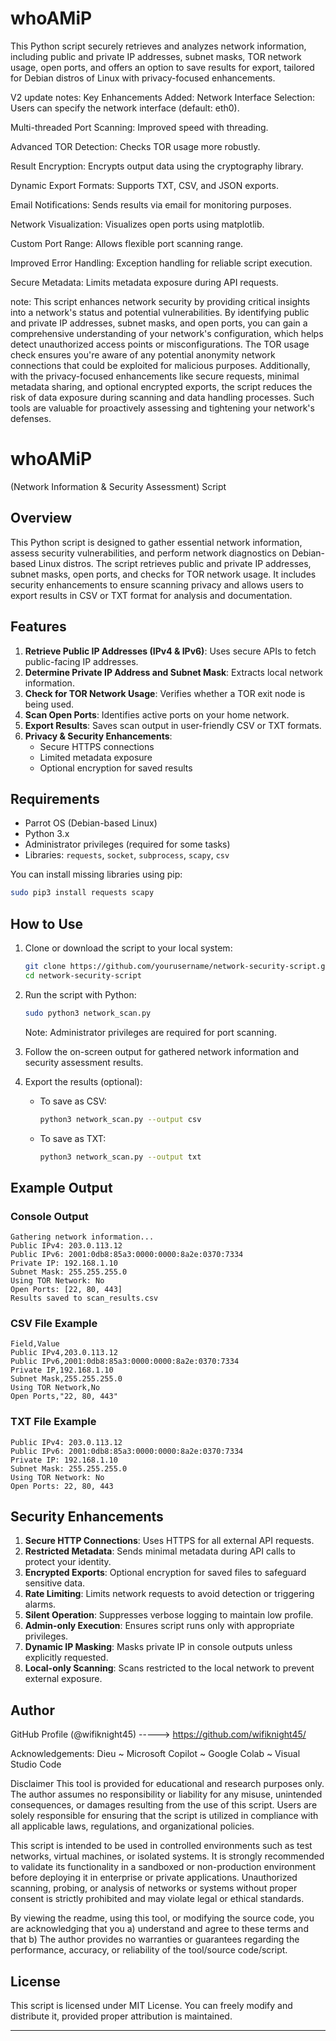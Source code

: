# whoAMiP
This Python script securely retrieves and analyzes network information, including public and private IP addresses, subnet masks, TOR network usage, open ports, and offers an option to save results for export, tailored for Debian distros of Linux with privacy-focused enhancements.

V2 update notes:
Key Enhancements Added:
Network Interface Selection: Users can specify the network interface (default: eth0).

Multi-threaded Port Scanning: Improved speed with threading.

Advanced TOR Detection: Checks TOR usage more robustly.

Result Encryption: Encrypts output data using the cryptography library.

Dynamic Export Formats: Supports TXT, CSV, and JSON exports.

Email Notifications: Sends results via email for monitoring purposes.

Network Visualization: Visualizes open ports using matplotlib.

Custom Port Range: Allows flexible port scanning range.

Improved Error Handling: Exception handling for reliable script execution.

Secure Metadata: Limits metadata exposure during API requests.

note:
This script enhances network security by providing critical insights into a network's status and potential vulnerabilities. By identifying public and private IP addresses, subnet masks, and open ports, you can gain a comprehensive understanding of your network's configuration, which helps detect unauthorized access points or misconfigurations. The TOR usage check ensures you're aware of any potential anonymity network connections that could be exploited for malicious purposes. Additionally, with the privacy-focused enhancements like secure requests, minimal metadata sharing, and optional encrypted exports, the script reduces the risk of data exposure during scanning and data handling processes. Such tools are valuable for proactively assessing and tightening your network's defenses.

# whoAMiP
(Network Information & Security Assessment) Script

## Overview
This Python script is designed to gather essential network information, assess security vulnerabilities, and perform network diagnostics on Debian-based Linux distros. The script retrieves public and private IP addresses, subnet masks, open ports, and checks for TOR network usage. It includes security enhancements to ensure scanning privacy and allows users to export results in CSV or TXT format for analysis and documentation.

## Features
1. **Retrieve Public IP Addresses (IPv4 & IPv6)**: Uses secure APIs to fetch public-facing IP addresses.
2. **Determine Private IP Address and Subnet Mask**: Extracts local network information.
3. **Check for TOR Network Usage**: Verifies whether a TOR exit node is being used.
4. **Scan Open Ports**: Identifies active ports on your home network.
5. **Export Results**: Saves scan output in user-friendly CSV or TXT formats.
6. **Privacy & Security Enhancements**:
   - Secure HTTPS connections
   - Limited metadata exposure
   - Optional encryption for saved results

## Requirements
- Parrot OS (Debian-based Linux)
- Python 3.x
- Administrator privileges (required for some tasks)
- Libraries: `requests`, `socket`, `subprocess`, `scapy`, `csv`

You can install missing libraries using pip:
```bash
sudo pip3 install requests scapy
```

## How to Use
1. Clone or download the script to your local system:
   ```bash
   git clone https://github.com/yourusername/network-security-script.git
   cd network-security-script
   ```

2. Run the script with Python:
   ```bash
   sudo python3 network_scan.py
   ```
   Note: Administrator privileges are required for port scanning.

3. Follow the on-screen output for gathered network information and security assessment results.

4. Export the results (optional):
   - To save as CSV:
     ```bash
     python3 network_scan.py --output csv
     ```
   - To save as TXT:
     ```bash
     python3 network_scan.py --output txt
     ```

## Example Output
### Console Output
```
Gathering network information...
Public IPv4: 203.0.113.12
Public IPv6: 2001:0db8:85a3:0000:0000:8a2e:0370:7334
Private IP: 192.168.1.10
Subnet Mask: 255.255.255.0
Using TOR Network: No
Open Ports: [22, 80, 443]
Results saved to scan_results.csv
```

### CSV File Example
```csv
Field,Value
Public IPv4,203.0.113.12
Public IPv6,2001:0db8:85a3:0000:0000:8a2e:0370:7334
Private IP,192.168.1.10
Subnet Mask,255.255.255.0
Using TOR Network,No
Open Ports,"22, 80, 443"
```

### TXT File Example
```
Public IPv4: 203.0.113.12
Public IPv6: 2001:0db8:85a3:0000:0000:8a2e:0370:7334
Private IP: 192.168.1.10
Subnet Mask: 255.255.255.0
Using TOR Network: No
Open Ports: 22, 80, 443
```

## Security Enhancements
1. **Secure HTTP Connections**: Uses HTTPS for all external API requests.
2. **Restricted Metadata**: Sends minimal metadata during API calls to protect your identity.
3. **Encrypted Exports**: Optional encryption for saved files to safeguard sensitive data.
4. **Rate Limiting**: Limits network requests to avoid detection or triggering alarms.
5. **Silent Operation**: Suppresses verbose logging to maintain low profile.
6. **Admin-only Execution**: Ensures script runs only with appropriate privileges.
7. **Dynamic IP Masking**: Masks private IP in console outputs unless explicitly requested.
8. **Local-only Scanning**: Scans restricted to the local network to prevent external exposure.

## Author
GitHub Profile (@wifiknight45) -----> https://github.com/wifiknight45/

Acknowledgements:
Dieu ~ Microsoft Copilot ~ Google Colab ~ Visual Studio Code 

Disclaimer
This tool is provided for educational and research purposes only. The author assumes no responsibility or liability for any misuse, unintended consequences, or damages resulting from the use of this script. Users are solely responsible for ensuring that the script is utilized in compliance with all applicable laws, regulations, and organizational policies.

This script is intended to be used in controlled environments such as test networks, virtual machines, or isolated systems. It is strongly recommended to validate its functionality in a sandboxed or non-production environment before deploying it in enterprise or private applications. Unauthorized scanning, probing, or analysis of networks or systems without proper consent is strictly prohibited and may violate legal or ethical standards.

By viewing the readme, using this tool, or modifying the source code, you are acknowledging that you a) understand and agree to these terms and that b) The author provides no warranties or guarantees regarding the performance, accuracy, or reliability of the tool/source code/script. 

## License
This script is licensed under MIT License. You can freely modify and distribute it, provided proper attribution is maintained.

---
